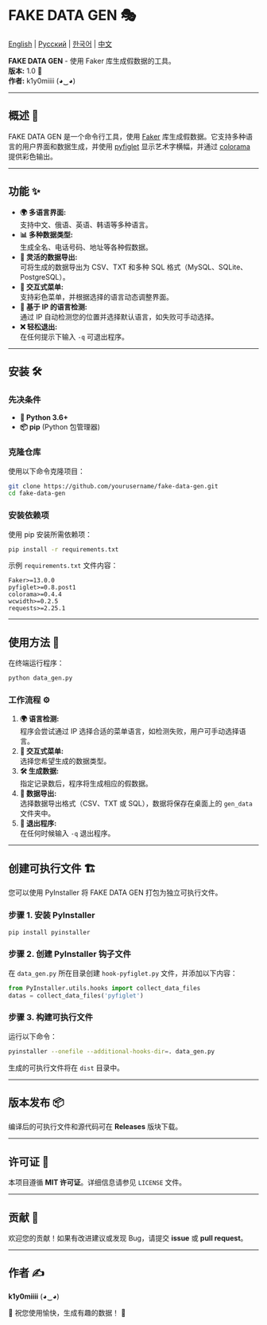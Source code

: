 # FAKE DATA GEN 🎭

[English](README.md) | [Русский](READ_RU.md) | [한국어](READ_KO.md) | [中文](READ_CN.md)

**FAKE DATA GEN** - 使用 Faker 库生成假数据的工具。  
**版本:** 1.0 🚀  
**作者:** k1y0miiii (◕‿◕)

---

## 概述 📌

FAKE DATA GEN 是一个命令行工具，使用 [Faker](https://github.com/joke2k/faker) 库生成假数据。它支持多种语言的用户界面和数据生成，并使用 [pyfiglet](https://github.com/pwaller/pyfiglet) 显示艺术字横幅，并通过 [colorama](https://github.com/tartley/colorama) 提供彩色输出。

---

## 功能 ✨

- **🌍 多语言界面:**  
  支持中文、俄语、英语、韩语等多种语言。
- **📊 多种数据类型:**  
  生成全名、电话号码、地址等各种假数据。
- **📂 灵活的数据导出:**  
  可将生成的数据导出为 CSV、TXT 和多种 SQL 格式（MySQL、SQLite、PostgreSQL）。
- **🎨 交互式菜单:**  
  支持彩色菜单，并根据选择的语言动态调整界面。
- **📡 基于 IP 的语言检测:**  
  通过 IP 自动检测您的位置并选择默认语言，如失败可手动选择。
- **❌ 轻松退出:**  
  在任何提示下输入 `-q` 可退出程序。

---

## 安装 🛠️

### 先决条件

- **🐍 Python 3.6+**
- **📦 pip** (Python 包管理器)

### 克隆仓库

使用以下命令克隆项目：

```bash
git clone https://github.com/yourusername/fake-data-gen.git
cd fake-data-gen
```

### 安装依赖项

使用 pip 安装所需依赖项：

```bash
pip install -r requirements.txt
```

示例 `requirements.txt` 文件内容：

```
Faker>=13.0.0
pyfiglet>=0.8.post1
colorama>=0.4.4
wcwidth>=0.2.5
requests>=2.25.1
```

---

## 使用方法 🚀

在终端运行程序：

```bash
python data_gen.py
```

### 工作流程 ⚙️

1. **🌍 语言检测:**  
   程序会尝试通过 IP 选择合适的菜单语言，如检测失败，用户可手动选择语言。
2. **📜 交互式菜单:**  
   选择您希望生成的数据类型。
3. **🛠️ 生成数据:**  
   指定记录数后，程序将生成相应的假数据。
4. **💾 数据导出:**  
   选择数据导出格式（CSV、TXT 或 SQL），数据将保存在桌面上的 `gen_data` 文件夹中。
5. **🚪 退出程序:**  
   在任何时候输入 `-q` 退出程序。

---

## 创建可执行文件 🏗️

您可以使用 PyInstaller 将 FAKE DATA GEN 打包为独立可执行文件。

### 步骤 1. 安装 PyInstaller

```bash
pip install pyinstaller
```

### 步骤 2. 创建 PyInstaller 钩子文件

在 `data_gen.py` 所在目录创建 `hook-pyfiglet.py` 文件，并添加以下内容：

```python
from PyInstaller.utils.hooks import collect_data_files
datas = collect_data_files('pyfiglet')
```

### 步骤 3. 构建可执行文件

运行以下命令：

```bash
pyinstaller --onefile --additional-hooks-dir=. data_gen.py
```

生成的可执行文件将在 `dist` 目录中。

---

## 版本发布 📦

编译后的可执行文件和源代码可在 **Releases** 版块下载。

---

## 许可证 📜

本项目遵循 **MIT 许可证**。详细信息请参见 `LICENSE` 文件。

---

## 贡献 🤝

欢迎您的贡献！如果有改进建议或发现 Bug，请提交 **issue** 或 **pull request**。

---

## 作者 ✍️

**k1y0miiii** (◕‿◕)

🎉 祝您使用愉快，生成有趣的数据！ 🚀
